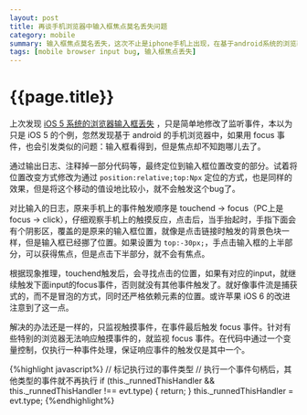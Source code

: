 ```yaml
---
layout: post
title: 再谈手机浏览器中输入框焦点莫名丢失问题
category: mobile
summary: 输入框焦点莫名丢失，这次不止是iphone手机上出现，在基于android系统的浏览器上也发现了这个问题。尽管表现不尽相同，但却是同一个bug。究其原因，是输入框先触发touchend事件，然后再根据点击位置触发focus事件，如果点击位置下没有了输入框，就无法触发focus事件了。
tags: [mobile browser input bug, 输入框焦点丢失]
---
```


{{page.title}}
==============

上次发现 [iOS 5 系统的浏览器输入框丢失](/2012/11/17/input-bug-in-ios5-phone-browser.html) ，只是简单地修改了监听事件，本以为只是 iOS 5 的个例，忽然发现基于 android 的手机浏览器中，如果用 focus 事件，也会引发类似的问题：输入框看得到，但是焦点却不知跑哪儿去了。

通过输出日志、注释掉一部分代码等，最终定位到输入框位置改变的部分。试着将位置改变方式修改为通过 `position:relative;top:Npx` 定位的方式，也是同样的效果，但是将这个移动的值设地比较小，就不会触发这个bug了。

对比输入的日志，原来手机上的事件触发顺序是 touchend -> focus（PC上是 focus -> click），仔细观察手机上的触摸反应，点击后，当手抬起时，手指下面会有个阴影区，覆盖的是原来的输入框位置，就像是点击链接时触发的背景色块一样，但是输入框已经挪了位置。如果设置为 `top:-30px;`，手点击输入框的上半部分，可以获得焦点，但是点击下半部分，就不会有焦点。

根据现象推理，touchend触发后，会寻找点击的位置，如果有对应的input，就继续触发下面input的focus事件，否则就没有其他事件触发了。就好像事件流是捕获式的，而不是冒泡的方式，同时还严格依赖元素的位置。或许苹果 iOS 6 的改进注意到了这一点。

解决的办法还是一样的，只监视触摸事件，在事件最后触发 focus 事件。针对有些特别的浏览器无法响应触摸事件的，就监视 focus 事件。在代码中通过一个变量控制，仅执行一种事件处理，保证响应事件的触发仅是其中一个。

{%highlight javascript%}
// 标记执行过的事件类型
// 执行一个事件句柄后，其他类型的事件就不再执行
if (this._runnedThisHandler && this._runnedThisHandler !== evt.type) {
	return;
}
this._runnedThisHandler = evt.type;
{%endhighlight%}
